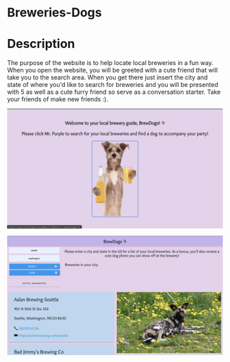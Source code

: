 # Breweries-Dogs

# Description
The purpose of the website is to help locate local breweries in a fun way. When you open the website, you will be greeted with a cute friend that will take you to the search area. When you get there just insert the city and state of where you'd like to search for breweries and you will be presented with 5 as well as a cute furry friend so serve as a conversation starter. Take your friends of make new friends :).

![alt text](asset/images/Screen%20Shot%202022-10-02%20at%208.11.22%20AM.png)

![alt text](asset/images/Screen%20Shot%202022-10-02%20at%208.11.08%20AM.png)

